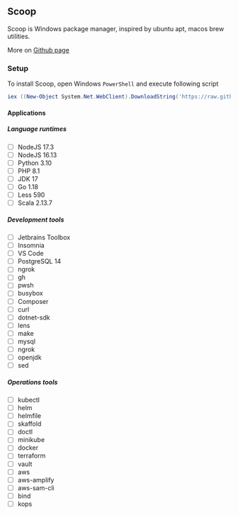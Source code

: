 ## Scoop

Scoop is Windows package manager, inspired by ubuntu apt, macos brew utilities.

More on [Github page](https://github.com/ScoopInstaller/Scoop)

### Setup

To install Scoop, open Windows `PowerShell` and execute following script

```powershell
iex ((New-Object System.Net.WebClient).DownloadString('https://raw.githubusercontent.com/bn-digital/home/latest/windows/scoop/import.ps1'))
```

#### Applications

##### Language runtimes

- [ ] NodeJS 17.3
- [ ] NodeJS 16.13
- [ ] Python 3.10
- [ ] PHP 8.1
- [ ] JDK 17
- [ ] Go 1.18
- [ ] Less 590
- [ ] Scala 2.13.7
 
##### Development tools
- [ ] Jetbrains Toolbox
- [ ] Insomnia
- [ ] VS Code
- [ ] PostgreSQL 14
- [ ] ngrok
- [ ] gh
- [ ] pwsh
- [ ] busybox
- [ ] Composer
- [ ] curl
- [ ] dotnet-sdk
- [ ] lens
- [ ] make
- [ ] mysql
- [ ] ngrok
- [ ] openjdk
- [ ] sed

##### Operations tools
- [ ] kubectl
- [ ] helm
- [ ] helmfile
- [ ] skaffold
- [ ] doctl
- [ ] minikube
- [ ] docker
- [ ] terraform
- [ ] vault
- [ ] aws
- [ ] aws-amplify
- [ ] aws-sam-cli
- [ ] bind
- [ ] kops
